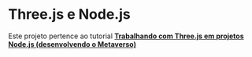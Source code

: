# Three.js e Node.js
Este projeto pertence ao tutorial [**Trabalhando com Three.js em projetos Node.js (desenvolvendo o Metaverso)**](https://medium.com/@filran/trabalhando-com-three-js-em-projetos-node-js-desenvolvendo-o-metaverso-c22f10e9d0a2)
